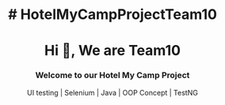 <h1 align="center"> # HotelMyCampProjectTeam10</h1>
<h1 align="center">Hi 👋, We are Team10</h1>
<h3 align="center">Welcome to our Hotel My Camp Project</h3>
<p align="center">UI testing | Selenium | Java | OOP Concept | TestNG </p>

